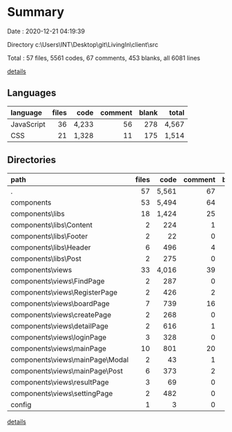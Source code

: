 # Summary

Date : 2020-12-21 04:19:39

Directory c:\Users\INT\Desktop\git\LivingIn\client\src

Total : 57 files,  5561 codes, 67 comments, 453 blanks, all 6081 lines

[details](details.md)

## Languages
| language | files | code | comment | blank | total |
| :--- | ---: | ---: | ---: | ---: | ---: |
| JavaScript | 36 | 4,233 | 56 | 278 | 4,567 |
| CSS | 21 | 1,328 | 11 | 175 | 1,514 |

## Directories
| path | files | code | comment | blank | total |
| :--- | ---: | ---: | ---: | ---: | ---: |
| . | 57 | 5,561 | 67 | 453 | 6,081 |
| components | 53 | 5,494 | 64 | 445 | 6,003 |
| components\libs | 18 | 1,424 | 25 | 164 | 1,613 |
| components\libs\Content | 2 | 224 | 1 | 57 | 282 |
| components\libs\Footer | 2 | 22 | 0 | 5 | 27 |
| components\libs\Header | 6 | 496 | 4 | 53 | 553 |
| components\libs\Post | 2 | 275 | 0 | 23 | 298 |
| components\views | 33 | 4,016 | 39 | 277 | 4,332 |
| components\views\FindPage | 2 | 287 | 0 | 14 | 301 |
| components\views\RegisterPage | 2 | 426 | 2 | 20 | 448 |
| components\views\boardPage | 7 | 739 | 16 | 48 | 803 |
| components\views\createPage | 2 | 268 | 0 | 20 | 288 |
| components\views\detailPage | 2 | 616 | 1 | 56 | 673 |
| components\views\loginPage | 3 | 328 | 0 | 19 | 347 |
| components\views\mainPage | 10 | 801 | 20 | 72 | 893 |
| components\views\mainPage\Modal | 2 | 43 | 1 | 5 | 49 |
| components\views\mainPage\Post | 6 | 373 | 2 | 36 | 411 |
| components\views\resultPage | 3 | 69 | 0 | 9 | 78 |
| components\views\settingPage | 2 | 482 | 0 | 19 | 501 |
| config | 1 | 3 | 0 | 1 | 4 |

[details](details.md)
